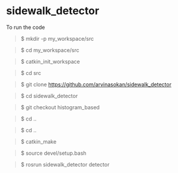 # sidewalk_detector

To run the code 

>$ mkdir -p my_workspace/src

>$ cd my_workspace/src

>$ catkin_init_workspace

>$ cd src

>$ git clone https://github.com/arvinasokan/sidewalk_detector

>$ cd sidewalk_detector

>$ git checkout histogram_based

>$ cd ..

>$ cd ..

>$ catkin_make

>$ source devel/setup.bash

>$ rosrun sidewalk_detector detector
